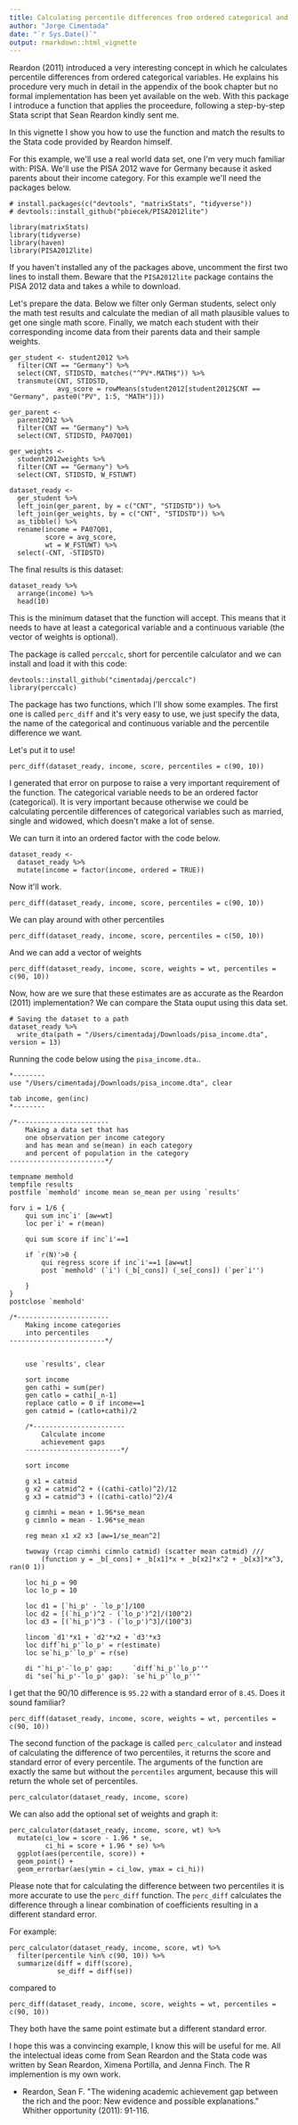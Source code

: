 ```yaml
---
title: Calculating percentile differences from ordered categorical and continuous variables
author: "Jorge Cimentada"
date: "`r Sys.Date()`"
output: rmarkdown::html_vignette
---
```


Reardon (2011) introduced a very interesting concept in which he calculates percentile differences from ordered categorical variables. He explains his procedure very much in detail in the appendix of the book chapter but no formal implementation has been yet available on the web. With this package I introduce a function that applies the proceedure, following a step-by-step Stata script that Sean Reardon kindly sent me.

In this vignette I show you how to use the function and match the results to the Stata code provided by Reardon himself.

For this example, we'll use a real world data set, one I'm very much familiar with: PISA. We'll use the PISA 2012 wave for Germany because it asked parents about their income category. For this example we'll need the packages below.

```{r, message = FALSE, warning = FALSE}
# install.packages(c("devtools", "matrixStats", "tidyverse"))
# devtools::install_github("pbiecek/PISA2012lite")

library(matrixStats)
library(tidyverse)
library(haven)
library(PISA2012lite)
```

If you haven't installed any of the packages above, uncomment the first two lines to install them. Beware that the `PISA2012lite` package contains the PISA 2012 data and takes a while to download.

Let's prepare the data. Below we filter only German students, select only the math test results and calculate the median of all math plausible values to get one single math score. Finally, we match each student with their corresponding income data from their parents data and their sample weights.

```{r, message = FALSE, warning = FALSE}
ger_student <- student2012 %>%
  filter(CNT == "Germany") %>%
  select(CNT, STIDSTD, matches("^PV*.MATH$")) %>%
  transmute(CNT, STIDSTD,
            avg_score = rowMeans(student2012[student2012$CNT == "Germany", paste0("PV", 1:5, "MATH")]))

ger_parent <-
  parent2012 %>%
  filter(CNT == "Germany") %>%
  select(CNT, STIDSTD, PA07Q01)

ger_weights <-
  student2012weights %>%
  filter(CNT == "Germany") %>%
  select(CNT, STIDSTD, W_FSTUWT)

dataset_ready <-
  ger_student %>%
  left_join(ger_parent, by = c("CNT", "STIDSTD")) %>%
  left_join(ger_weights, by = c("CNT", "STIDSTD")) %>%
  as_tibble() %>%
  rename(income = PA07Q01,
         score = avg_score,
         wt = W_FSTUWT) %>%
  select(-CNT, -STIDSTD)
```

The final results is this dataset:
```{r, echo = FALSE}
dataset_ready %>%
  arrange(income) %>%
  head(10)
```

This is the minimum dataset that the function will accept. This means that it needs to have at least a categorical variable and a continuous variable (the vector of weights is optional).

The package is called `perccalc`, short for percentile calculator and we can install and load it with this code:

```{r, message = FALSE, warning = FALSE}
devtools::install_github("cimentadaj/perccalc")
library(perccalc)
```

The package has two functions, which I'll show some examples. The first one is called `perc_diff` and it's very easy to use, we just specify the data, the name of the categorical and continuous variable and the percentile difference we want. 

Let's put it to use!

```{r, error = TRUE}
perc_diff(dataset_ready, income, score, percentiles = c(90, 10))
```

I generated that error on purpose to raise a very important requirement of the function. The categorical variable needs to be an ordered factor (categorical). It is very important because otherwise we could be calculating percentile differences of categorical variables such as married, single and widowed, which doesn't make a lot of sense.

We can turn it into an ordered factor with the code below.

```{r}
dataset_ready <-
  dataset_ready %>%
  mutate(income = factor(income, ordered = TRUE))
```

Now it'll work.

```{r}
perc_diff(dataset_ready, income, score, percentiles = c(90, 10))
```

We can play around with other percentiles

```{r}
perc_diff(dataset_ready, income, score, percentiles = c(50, 10))
```

And we can add a vector of weights

```{r}
perc_diff(dataset_ready, income, score, weights = wt, percentiles = c(90, 10))
```

Now, how are we sure that these estimates are as accurate as the Reardon (2011) implementation? We can compare the Stata ouput using this data set.

```{r, eval = FALSE}
# Saving the dataset to a path
dataset_ready %>%
  write_dta(path = "/Users/cimentadaj/Downloads/pisa_income.dta", version = 13)
```

Running the code below using the `pisa_income.dta`..

```{r, eval = F}
*--------
use "/Users/cimentadaj/Downloads/pisa_income.dta", clear

tab income, gen(inc)
*--------

/*-----------------------
	Making a data set that has 
	one observation per income category
	and has mean and se(mean) in each category
	and percent of population in the category
------------------------*/

tempname memhold
tempfile results
postfile `memhold' income mean se_mean per using `results'

forv i = 1/6 {
	qui sum inc`i' [aw=wt]
	loc per`i' = r(mean)	
								
	qui sum score if inc`i'==1 
							
	if `r(N)'>0 {
		qui regress score if inc`i'==1 [aw=wt]
		post `memhold' (`i') (_b[_cons]) (_se[_cons]) (`per`i'')
							
	}				
}
postclose `memhold'	

/*-----------------------
	Making income categories
	into percentiles
------------------------*/


	use `results', clear

	sort income
	gen cathi = sum(per)
	gen catlo = cathi[_n-1]
	replace catlo = 0 if income==1
	gen catmid = (catlo+cathi)/2
	
	/*-----------------------
		Calculate income 
		achievement gaps
	------------------------*/

	sort income
	
	g x1 = catmid
	g x2 = catmid^2 + ((cathi-catlo)^2)/12
	g x3 = catmid^3 + ((cathi-catlo)^2)/4

	g cimnhi = mean + 1.96*se_mean
	g cimnlo = mean - 1.96*se_mean

	reg mean x1 x2 x3 [aw=1/se_mean^2] 

	twoway (rcap cimnhi cimnlo catmid) (scatter mean catmid) ///
		(function y = _b[_cons] + _b[x1]*x + _b[x2]*x^2 + _b[x3]*x^3, ran(0 1))	
	
	loc hi_p = 90
	loc lo_p = 10

	loc d1 = [`hi_p' - `lo_p']/100
	loc d2 = [(`hi_p')^2 - (`lo_p')^2]/(100^2)
	loc d3 = [(`hi_p')^3 - (`lo_p')^3]/(100^3)

	lincom `d1'*x1 + `d2'*x2 + `d3'*x3
	loc diff`hi_p'`lo_p' = r(estimate)
	loc se`hi_p'`lo_p' = r(se)
	
	di "`hi_p'-`lo_p' gap:     `diff`hi_p'`lo_p''"
	di "se(`hi_p'-`lo_p' gap): `se`hi_p'`lo_p''"
```

I get that the 90/10 difference is `95.22` with a standard error of `8.45`. Does it sound familiar?

```{r}
perc_diff(dataset_ready, income, score, weights = wt, percentiles = c(90, 10))
```

The second function of the package is called `perc_calculator` and instead of calculating the difference of two percentiles, it returns the score and standard error of every percentile. The arguments of the function are exactly the same but without the `percentiles` argument, because this will return the whole set of percentiles.

```{r}
perc_calculator(dataset_ready, income, score)
```

We can also add the optional set of weights and graph it:

```{r, fig.align = 'center', fig.width = 6, fig.height = 5}
perc_calculator(dataset_ready, income, score, wt) %>%
  mutate(ci_low = score - 1.96 * se,
         ci_hi = score + 1.96 * se) %>%
  ggplot(aes(percentile, score)) +
  geom_point() +
  geom_errorbar(aes(ymin = ci_low, ymax = ci_hi))
```

Please note that for calculating the difference between two percentiles it is more accurate to use the `perc_diff` function. The `perc_diff` calculates the difference through a linear combination of coefficients resulting in a different standard error.

For example:

```{r}
perc_calculator(dataset_ready, income, score, wt) %>%
  filter(percentile %in% c(90, 10)) %>%
  summarize(diff = diff(score),
            se_diff = diff(se))
```

compared to 

```{r}
perc_diff(dataset_ready, income, score, weights = wt, percentiles = c(90, 10))
```

They both have the same point estimate but a different standard error.

I hope this was a convincing example, I know this will be useful for me. All the intelectual ideas come from Sean Reardon and the Stata code was written by Sean Reardon, Ximena Portilla, and Jenna Finch. The R implemention is my own work.

- Reardon, Sean F. "The widening academic achievement gap between the rich and the poor: New evidence and possible explanations." Whither opportunity (2011): 91-116.
